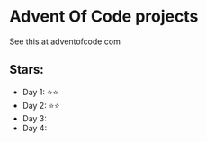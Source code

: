 # Advent Of Code projects
See this at adventofcode.com

## Stars:
- Day 1: ⭐⭐
- Day 2: ⭐⭐
- Day 3:
- Day 4: